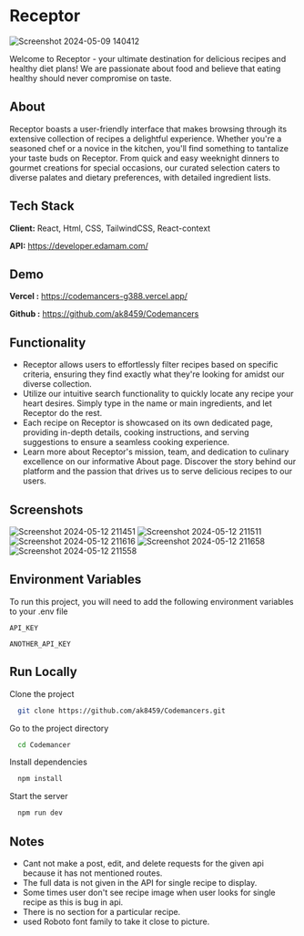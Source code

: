 
# Receptor  
![Screenshot 2024-05-09 140412](https://github.com/ak8459/Codemancers/assets/87300147/ffe0f525-22fb-44a2-a891-b6e3b4e44fd4)


Welcome to Receptor - your ultimate destination for delicious recipes and healthy diet plans! We are passionate about food and believe that eating healthy should never compromise on taste.

## About
Receptor boasts a user-friendly interface that makes browsing through its extensive collection of recipes a delightful experience. Whether you're a seasoned chef or a novice in the kitchen, you'll find something to tantalize your taste buds on Receptor. From quick and easy weeknight dinners to gourmet creations for special occasions, our curated selection caters to diverse palates and dietary preferences, with detailed ingredient lists.



## Tech Stack

**Client:** React, Html, CSS, TailwindCSS, React-context

 **API:**  https://developer.edamam.com/


## Demo
**Vercel :** https://codemancers-g388.vercel.app/

**Github :** https://github.com/ak8459/Codemancers


## Functionality

- Receptor allows users to effortlessly filter recipes based on specific criteria, ensuring they find exactly what they're looking for amidst our diverse collection.
- Utilize our intuitive search functionality to quickly locate any recipe your heart desires. Simply type in the name or main ingredients, and let Receptor do the rest.
- Each recipe on Receptor is showcased on its own dedicated page, providing in-depth details, cooking instructions, and serving suggestions to ensure a seamless cooking experience.
- Learn more about Receptor's mission, team, and dedication to culinary excellence on our informative About page. Discover the story behind our platform and the passion that drives us to serve delicious recipes to our users.
## Screenshots
![Screenshot 2024-05-12 211451](https://github.com/ak8459/Codemancers/assets/87300147/9cd96a8a-7d12-4ddc-a342-9bf5e03a8a67)
![Screenshot 2024-05-12 211511](https://github.com/ak8459/Codemancers/assets/87300147/83f1eb7e-3284-467f-932e-ea65ca82ba95)
![Screenshot 2024-05-12 211616](https://github.com/ak8459/Codemancers/assets/87300147/d4552eeb-3aa2-42df-8d1a-b4c437c19a40)
![Screenshot 2024-05-12 211658](https://github.com/ak8459/Codemancers/assets/87300147/ec802e27-0fbc-454a-9439-dd2093749272)
![Screenshot 2024-05-12 211558](https://github.com/ak8459/Codemancers/assets/87300147/b3468040-e146-4ea6-82dc-bf7fa32a54fe)

## Environment Variables
To run this project, you will need to add the following environment variables to your .env file

`API_KEY`

`ANOTHER_API_KEY`


## Run Locally

Clone the project

```bash
  git clone https://github.com/ak8459/Codemancers.git
```

Go to the project directory

```bash
  cd Codemancer
```

Install dependencies

```bash
  npm install
```

Start the server

```bash
  npm run dev
```

## Notes 

- Cant not make a post, edit, and delete requests for the given api because it has not mentioned routes.
- The full data is not given in the API for single recipe to display.
- Some times user don't see recipe image when user looks for single recipe as this is bug in api.
- There is no section for a particular recipe.
- used Roboto font family to take it close to picture.


